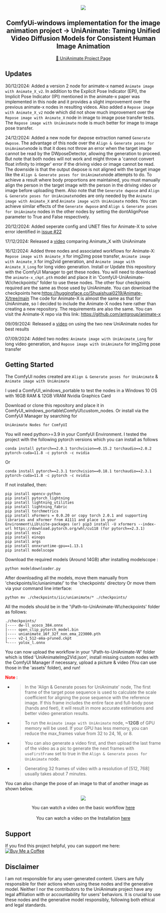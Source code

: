 <!-- main documents -->


<div align="center">

<img src="gif.gif" />

## ComfyUi-windows implementation for the image animation project -> UniAnimate: Taming Unified Video Diffusion Models for Consistent Human Image Animation

[🎨 UniAnimate Project Page](https://unianimate.github.io/)

</div>

## Updates

30/12/2024: Added a version 2 node for animate-x named `Animate image with Animate_X_v2`. In addition to the Explicit Pose Indicator (EPI), the Implicit Pose Indicator (IPI) mentioned in the animate-x paper was implemented in this node and it provides a slight improvement over the previous animate-x nodes in resulting videos. Also added a `Repose image with Animate_X_v2` node which did not show much improvement over the `Repose image with Animate_X` node in image to image pose transfer tests. The `Repose image with UniAnimate` node is much better for image to image pose transfer.

24/12/2024: Added a new node for dwpose extraction named `Generate dwpose`. The advantage of this node over the `Align & Generate poses for UniAnimate`node is that it does not throw an error when the target image cannot be read by the DWposeDetector, allowing the generation to proceed. But note that both nodes will not work and might throw a 'cannot convert float infinity to integer' error if the driving video or image cannot be read. The downside is that the output dwpose is not aligned with the target image like the `Align & Generate poses for UniAnimate`node attempts to do. To achieve a result where body proportions are maintained, you must manually align the person in the target image with the person in the driving video or image before uploading them. Also note that the `Generate dwpose` and `Align & Generate poses for UniAnimate`nodes are only needed by the `Animate image with Animate_X` and `Animate image with UniAnimate` nodes. You can achieve similar effects of the `Generate dwpose` and `Align & Generate poses for UniAnimate` nodes in the other nodes by setting the dontAlignPose parameter to True and False respectively.

20/12/2024: Added seperate config and UNET files for Animate-X to solve error identified in [issue #22](https://github.com/Isi-dev/ComfyUI-UniAnimate-W/issues/22)

17/12/2024: Released a [video](https://youtu.be/OKFf8J-eMIc) comparing Animate_X with UniAnimate 

16/12/2024: Added three nodes and associated workflows for Animate-X: `Repose image with Animate_X` for img2img pose transfer, `Animate image with Animate_X` for img2vid generation, and `Animate image with Animate_X_Long` for long video generation. 
Install or Update this repository with the ComfyUI Manager to get these nodes. You will need to download the `animate-x_ckpt.pth` model and place it in 'ComfyUI-UniAnimate-W/checkpoints/' folder to use these nodes. The other four checkpoints required are the same as those used by UniAnimate. 
You can download the checkpoints here:https://huggingface.co/Shuaishuai0219/Animate-X/tree/main
The code for Animate-X is almost the same as that for UniAnimate, so I decided to include the Animate-X nodes here rather than creating a new repository. The requirements are also the same.
You can visit the Animate-X repo via this link: https://github.com/antgroup/animate-x



09/09/2024: Released a [video](https://youtu.be/Ne-DSBhfg8A) on using the two new UniAnimate nodes for best results 

07/09/2024: Added two nodes: `Animate image with UniAnimate_Long` for long video generation, and `Repose image with UniAnimate` for img2img pose transfer


## Getting Started

The ComfyUI nodes created are `Align & Generate poses for UniAnimate` & `Animate image with UniAnimate`    

I used a ComfyUI_windows_portable to test the nodes in a Windows 10 OS with 16GB RAM & 12GB VRAM Nvidia Graphics Card

Download or clone this repository and place it in ComfyUI_windows_portable\ComfyUI\custom_nodes\. Or install via the ComfyUI Manager by searching for

```
UniAnimate Nodes for ComfyUI
```

You will need python>=3.9 in your ComfyUI Environment.
I tested the project with the following pytorch versions which you can install as follows

```
conda install pytorch==2.0.1 torchvision==0.15.2 torchaudio==2.0.2 pytorch-cuda=11.8 -c pytorch -c nvidia

``` 

Or

```
conda install pytorch==2.3.1 torchvision==0.18.1 torchaudio==2.3.1 pytorch-cuda=11.8 -c pytorch -c nvidia

```

If not installed, then:


```
pip install opencv-python
pip install pytorch_lightning
pip install lightning_utilities 
pip install lightning_fabric
pip install torchmetrics
pip install xFormers = 0.0.20 or copy torch 2.0.1 and supporting libraries and xFormer from A1111 and place in your Environment\Lib\site-packages (or) pip3 install -U xformers --index-url https://download.pytorch.org/whl/cu118 (for pytorch==2.3.1)
pip install oss2
pip install einops
pip install args
pip install onnxruntime-gpu==1.13.1
pip install modelscope

```


Download the required models (Around 14GB) after installing modelscope :

```
python modeldownloader.py

```

After downloading all the models, move them manually from 'checkpoints/iic/unianimate/' to the 'checkpoints' directory
Or move them via your command line interface:

```
python mv ./checkpoints/iic/unianimate/* ./checkpoints/

```

All the models should be in the  '\Path-to-UniAnimate-W\checkpoints' folder as follows:


```
./checkpoints/
|---- dw-ll_ucoco_384.onnx
|---- open_clip_pytorch_model.bin
|---- unianimate_16f_32f_non_ema_223000.pth 
|---- v2-1_512-ema-pruned.ckpt
└---- yolox_l.onnx

```

You can now upload the workflow in your '\Path-to-UniAnimate-W\' folder which is titled 'UniAnimateImg2Vid.json', install missing custom nodes with the ComfyUI Manager if necessary, upload a picture & video (You can use those in the 'assets' folder), and run!


**<font color=red> Note </font>**:

- > In the 'Align & Generate poses for UniAnimate' node, The first frame of the target pose sequence is used to calculate the scale coefficient for aligning the pose sequence with the reference image. If this frame includes the entire face and full-body pose (hands and feet), it will result in more accurate estimations and better video generation results.

- > To run the `Animate image with UniAnimate` node, **~12GB** of GPU memory will be used. If your GPU has less memory, you can reduce the max_frames value from 32 to 24, 16, or 8.

- > You can also generate a video first, and then upload the last frame of the video as a pic to generate the next frames with `useFirstFrame` set to true in the `Align & Generate poses for UniAnimate` node.

- > Generating 32 frames of video with a resolution of [512, 768] usually takes about 7 minutes.

You can also change the pose of an image to that of another image as shown below.

<div align="center">
<img src="repose.png" />

You can watch a video on the basic workflow [here](https://youtu.be/vR8EHoAQziI) 
<br></br>
You can watch a video on the Installation [here](https://youtu.be/NFnhELV4bG0)

</div>

## Support
If you find this project helpful, you can support me here:  
[![Buy Me a Coffee](https://img.shields.io/badge/Support-Buy%20Me%20a%20Coffee-orange?style=flat-square&logo=buy-me-a-coffee)](https://buymeacoffee.com/isiomo)

## Disclaimer
 
I am not responsible for any user-generated content. Users are fully responsible for their actions when using these nodes and the generative model. Neither I nor the contributors to the UniAnimate project have any legal affiliation with or accountability for users' behaviors. It is crucial to use these nodes and the generative model responsibly, following both ethical and legal standards.
